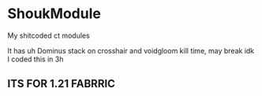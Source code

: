 # ShoukModule
My shitcoded ct modules

It has uh Dominus stack on crosshair and voidgloom kill time, may break idk I coded this in 3h

## ITS FOR 1.21 FABRRIC
